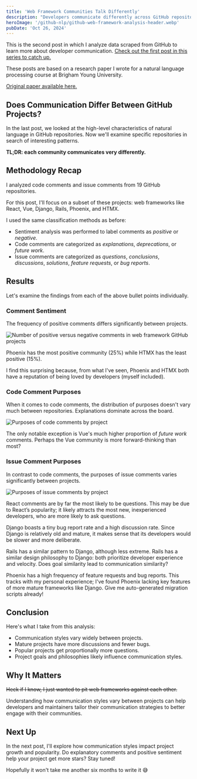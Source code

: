 ```yaml
---
title: 'Web Framework Communities Talk Differently'
description: "Developers communicate differently across GitHub repositories like React, Vue, Django, Rails, Phoenix, and HTMX. For example, React is flooded with questions, Phoenix has many bug reports, and Django is highly discussion-oriented."
heroImage: '/github-nlp/github-web-framework-analysis-header.webp'
pubDate: 'Oct 26, 2024'
---
```


This is the second post in which I analyze data scraped from GitHub to learn more about developer communication. [Check out the first post in this series to catch up.](./how-developers-communicate-on-github.md)

These posts are based on a research paper I wrote for a natural language processing course at Brigham Young University.

[Original paper available here.](/github-nlp/analyzing-github-repositories.pdf)

## Does Communication Differ Between GitHub Projects?

In the last post, we looked at the high-level characteristics of natural language in GitHub repositories. Now we'll examine specific repositories in search of interesting patterns.

**TL;DR: each community communicates very differently.**

## Methodology Recap

I analyzed code comments and issue comments from 19 GitHub repositories.

For this post, I'll focus on a subset of these projects: web frameworks like React, Vue, Django, Rails, Phoenix, and HTMX.

I used the same classification methods as before:

- Sentiment analysis was performed to label comments as *positive* or *negative*.
- Code comments are categorized as *explanations*, *deprecations*, or *future work*.
- Issue comments are categorized as *questions*, *conclusions*, *discussions*, *solutions*, *feature requests*, or *bug reports*.

## Results

Let's examine the findings from each of the above bullet points individually.

### Comment Sentiment

The frequency of positive comments differs significantly between projects.

![Number of positive versus negative comments in web framework GitHub projects](/github-nlp/web-framework-positivity-ratios.webp)

Phoenix has the most positive community (25%) while HTMX has the least positive (15%).

I find this surprising because, from what I've seen, Phoenix and HTMX both have a reputation of being loved by developers (myself included).

### Code Comment Purposes

When it comes to code comments, the distribution of purposes doesn't vary much between repositories. Explanations dominate across the board.

![Purposes of code comments by project](/github-nlp/web-framework-code-comment-purpose-ratios.webp)

The only notable exception is Vue's much higher proportion of *future work* comments. Perhaps the Vue community is more forward-thinking than most?

### Issue Comment Purposes

In contrast to code comments, the purposes of issue comments varies significantly between projects.

![Purposes of issue comments by project](/github-nlp/web-framework-issue-comment-purpose-ratios.webp)

React comments are by far the most likely to be questions. This may be due to React’s popularity; it likely attracts the most new, inexperienced developers, who are more likely to ask questions.

Django boasts a tiny bug report rate and a high discussion rate. Since Django is relatively old and mature, it makes sense that its developers would be slower and more deliberate.

Rails has a similar pattern to Django, although less extreme. Rails has a similar design philosophy to Django: both prioritize developer experience and velocity. Does goal similarity lead to communication similarity?

Phoenix has a high frequency of feature requests and bug reports. This tracks with my personal experience; I've found Phoenix lacking key features of more mature frameworks like Django. Give me auto-generated migration scripts already!

## Conclusion

Here's what I take from this analysis:

- Communication styles vary widely between projects.
- Mature projects have more discussions and fewer bugs.
- Popular projects get proportionally more questions.
- Project goals and philosophies likely influence communication styles.

## Why It Matters

~~Heck if I know, I just wanted to pit web frameworks against each other.~~

Understanding how communication styles vary between projects can help developers and maintainers tailor their communication strategies to better engage with their communities.

## Next Up

In the next post, I'll explore how communication styles impact project growth and popularity. Do explanatory comments and positive sentiment help your project get more stars? Stay tuned!

Hopefully it won't take me another six months to write it 😅